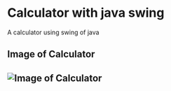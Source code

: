 # Calculator with java swing
A calculator using swing of java

<h2>Image of Calculator
<h2>
  
![Image of Calculator](https://github.com/ugursabirer/calculator-with-java-swing/blob/master/Calculator.PNG)
